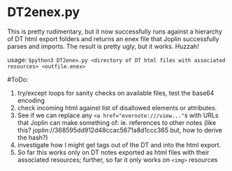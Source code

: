 # DT2enex.py
This is pretty rudimentary, but it now successfully runs against a hierarchy of DT html export folders and returns an enex file that Joplin successfully parses and imports. The result is pretty ugly, but it works. Huzzah!

usage: `$python3 DT2enex.py <directory of DT html files with associated resources> <outfile.enex>`

#ToDo:
1. try/except loops for sanity checks on available files, test the base64 encoding
2. check incoming html against list of disallowed elements or attributes.
3. See if we can replace any `<a href="evernote:///view..."`s with URLs that Joplin can make something of: ie. references to other notes (like this? joplin://368595dd912d48ccac5671a8d1ccc365 but, how to derive the hash?)
4. investigate how I might get tags out of the DT and into the html export.
5. So far this works only on DT notes exported as html files with their associated resources; further, so far it only works on `<img>` resources
